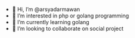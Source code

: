 - 👋 Hi, I’m @arsyadarmawan
- 👀 I’m interested in php or golang programming
- 🌱 I’m currently learning golang
- 💞️ I’m looking to collaborate on social project
<!---
- 📫 How to reach me ...
--->
<!---
arsyadarmawan/arsyadarmawan is a ✨ special ✨ repository because its `README.md` (this file) appears on your GitHub profile.
You can click the Preview link to take a look at your changes.
--->
